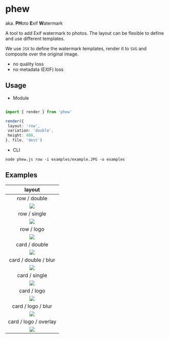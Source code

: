 # phew

aka. **PH**oto **E**xif **W**atermark

A tool to add Exif watermark to photos. The layout can be flexible to define and use different templates.

We use `JSX` to define the watermark templates, render it to `SVG` and composite over the original image.
- no quality loss
- no metadata (EXIF) loss

## Usage

- Module

```ts

import { render } from 'phew'

render({
 layout: 'row',
 variation: 'double',
 height: 400, 
}, file, 'dest')

```

- CLI

```
node phew.js row -i examples/example.JPG -o examples
```

## Examples


|                       layout                        |
|:---------------------------------------------------:|
|                    row / double                     |
|      ![](examples/example-phew-row-double.JPG)      |
|                    row / single                     |
|      ![](examples/example-phew-row-single.JPG)      |
|                     row / logo                      | 
|       ![](examples/example-phew-row-logo.JPG)       |
|                    card / double                    |
|     ![](examples/example-phew-card-double.JPG)      |
|                card / double / blur                 |
|   ![](examples/example-phew-card-double-blur.JPG)   |
|                    card / single                    |
|     ![](examples/example-phew-card-single.JPG)      |
|                     card / logo                     |
|   ![](examples/example-small-phew-card-logo.JPG)    |
|                 card / logo / blur                  |
| ![](examples/example-small-phew-card-logo-blur.JPG) |
|                card / logo / overlay                |
|  ![](examples/example-phew-card-logo-overlay.JPG)   |